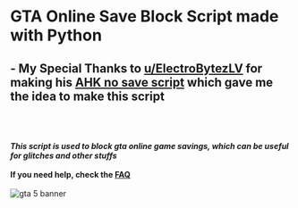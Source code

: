 # GTA Online Save Block Script made with Python

## - My Special Thanks to [u/ElectroBytezLV](https://www.reddit.com/user/ElectroBytezLV/) for making his [AHK no save script](https://www.reddit.com/r/gtaglitches/comments/okz5lg/exploit_pc_v1_nosavingsaveblock_method_ahk_replay/) which gave me the idea to make this script
\
\
\
***This script is used to block gta online game savings, which can be useful for glitches and other stuffs***
\
\
**If you need help, check the [FAQ](https://github.com/DrRedBear/GTAO-Py-Script/main/FAQ.md)**
\
\
![gta 5 banner](https://blog.br.playstation.com/tachyon/sites/4/2022/03/8c8b5a167e620cb842fec542eed6ff9ca59c0347-scaled.jpg)
